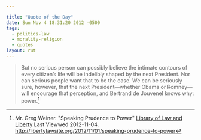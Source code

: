 ```yaml
---

title: "Quote of the Day"
date: Sun Nov 4 18:31:20 2012 -0500
tags:
  - politics-law
  - morality-religion
  - quotes
layout: rut
---
```



>But no serious person can possibly believe the intimate contours of every citizen’s life will be indelibly shaped by the next President.  Nor can serious people want that to be the case.  We can be seriously sure, however, that the next President—whether Obama or Romney—will encourage that perception, and Bertrand de Jouvenel knows why: power.[^20121104-1]

[^20121104-1]: Mr. Greg Weiner.  "Speaking Prudence to Power" [Library of Law and Liberty](http://libertylawsite.org) Last Viewwed 2012-11-04.  <http://libertylawsite.org/2012/11/01/speaking-prudence-to-power>
